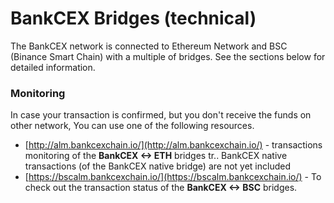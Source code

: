 # BankCEX Bridges \(technical\)

The BankCEX network is connected to Ethereum Network and BSC \(Binance Smart Chain\) with a multiple of bridges. See the sections below for detailed information.

### Monitoring

In case your transaction is confirmed, but you don't receive the funds on other network, You can use one of the following resources.

* [http://alm.bankcexchain.io/](http://alm.bankcexchain.io/) - transactions monitoring of the **BankCEX &lt;-&gt; ETH** bridges tr.. BankCEX native transactions \(of the BankCEX native bridge\) are not yet included
* [https://bscalm.bankcexchain.io/](https://bscalm.bankcexchain.io/) - To check out the transaction status of the **BankCEX &lt;-&gt; BSC** bridges.

